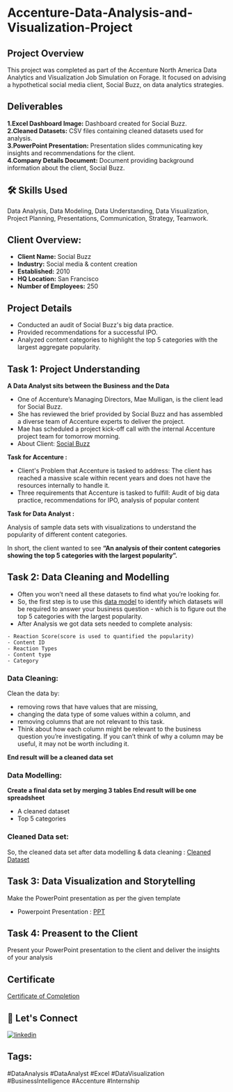 # Accenture-Data-Analysis-and-Visualization-Project
## Project Overview

This project was completed as part of the Accenture North America Data Analytics and Visualization Job Simulation on Forage. It focused on advising a hypothetical social media client, Social Buzz, on data analytics strategies.

## Deliverables

**1.Excel Dashboard Image:** Dashboard created for Social Buzz.  
**2.Cleaned Datasets:** CSV files containing cleaned datasets used for analysis.  
**3.PowerPoint Presentation:** Presentation slides communicating key insights and recommendations for the client.  
**4.Company Details Document:** Document providing background information about the client, Social Buzz.

## 🛠 Skills Used
Data Analysis,
Data Modeling,
Data Understanding,
Data Visualization,
Project Planning,
Presentations,
Communication,
Strategy,
Teamwork.

## Client Overview:

- **Client Name:** Social Buzz
- **Industry:** Social media & content creation
- **Established:** 2010
- **HQ Location:** San Francisco
- **Number of Employees:** 250

## Project Details

- Conducted an audit of Social Buzz's big data practice.
- Provided recommendations for a successful IPO.
- Analyzed content categories to highlight the top 5 categories with the largest aggregate popularity.

## Task 1: Project Understanding
**A Data Analyst sits between the Business and the Data**
 - One of Accenture’s Managing Directors, Mae Mulligan, is the client lead for Social Buzz.
- She has reviewed the brief provided by Social Buzz and has assembled a diverse team of Accenture experts to deliver the project.
- Mae has scheduled a project kick-off call with the internal Accenture project team for tomorrow morning. 
- About Client: [Social Buzz](https://github.com/khushirohilla12/Accenture-Data-Analysis-and-Visualization-Project/blob/main/Data_Analytics%20Client%20Brief.pdf)


**Task for Accenture :**

- Client's Problem that Accenture is tasked to address: The client has reached a massive scale within recent years and does not have the resources internally to handle it.
- Three requirements that Accenture is tasked to fulfill: Audit of big data practice, recommendations for IPO, analysis of popular content


**Task for Data Analyst :**

Analysis of sample data sets with visualizations to understand the popularity of different content categories.

In short, the client wanted to see **“An analysis of their content categories showing the top 5 categories with the largest popularity”.**


## Task 2: Data Cleaning and Modelling

- Often you won’t need all these datasets to find what you’re looking for.
- So, the first step is to use this [data model](https://github.com/khushirohilla12/Accenture-Data-Analysis-and-Visualization-Project/blob/main/Data%20model.pdf) to identify which datasets will be required to answer your business question - which is to figure out the top 5 categories with the largest popularity.
- After Analysis we got data sets needed to complete analysis:
```
- Reaction Score(score is used to quantified the popularity)
- Content ID
- Reaction Types
- Content type
- Category 
```
### Data Cleaning:
Clean the data by:
- removing rows that have values that are missing,
- changing the data type of some values within a column, and
- removing columns that are not relevant to this task.
- Think about how each column might be relevant to the business question you’re investigating. If you can’t think of why a column may be useful, it may not be worth including it.

**End result will be a cleaned data set**

### Data Modelling:
**Create a final data set by merging 3 tables End result will be one spreadsheet**

- A cleaned dataset
- Top 5 categories

### Cleaned Data set:
So, the cleaned data set after data modelling & data cleaning : [Cleaned Dataset](https://github.com/khushirohilla12/Accenture-Data-Analysis-and-Visualization-Project/blob/main/Content%20-%20Reaction%20Type%20-%20Reaction.csv)

## Task 3: Data Visualization and Storytelling
Make the PowerPoint presentation as per the given template

- Powerpoint Presentation : [PPT](https://github.com/khushirohilla12/Accenture-Data-Analysis-and-Visualization-Project/blob/main/Data%20Analytics%20final%20ppt.pptx)

## Task 4: Preasent to the Client
Present your PowerPoint presentation to the client and deliver the insights of your analysis

## Certificate

[Certificate of Completion](https://github.com/khushirohilla12/Accenture-Data-Analysis-and-Visualization-Project/blob/main/Accenture%20North%20America%20Internship%20Certification%20Khushi%20Rohilla.pdf)


## 🔗 Let's Connect

[![linkedin](https://img.shields.io/badge/linkedin-0A66C2?style=for-the-badge&logo=linkedin&logoColor=white)](https://www.linkedin.com/in/khushi-rohilla-147560203/)

## Tags:
#DataAnalysis #DataAnalyst #Excel #DataVisualization #BusinessIntelligence #Accenture #Internship





